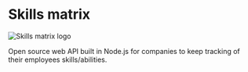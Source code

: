 # Skills matrix

![Skills matrix logo](https://github.com/L3bowski/skills-matrix-mvc/blob/master/wwwroot/images/skills.png)

Open source web API built in Node.js for companies to keep tracking of their employees skills/abilities.
